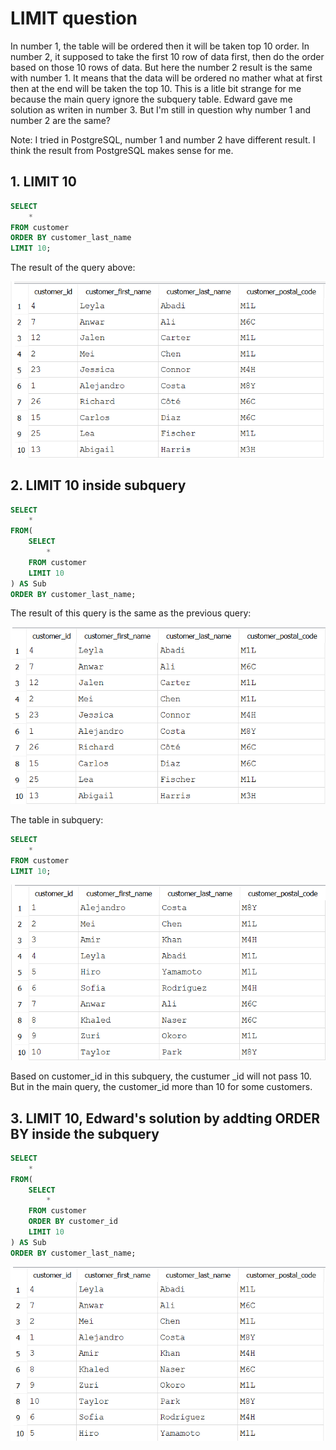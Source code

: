 # LIMIT question
In number 1, the table will be ordered then it will be taken top 10 order. In number 2, it supposed to take the first 10 row of data first, then do the order based on those 10 rows of data. But here the number 2 result is the same with number 1. It means that the data will be ordered no mather what at first then at the end will be taken the top 10. This is a litle bit strange for me because the main query ignore the subquery table. Edward gave me solution as writen in number 3. But I'm still in question why number 1 and number 2 are the same? 

Note: I tried in PostgreSQL, number 1 and number 2 have different result. I think the result from PostgreSQL makes sense for me.


## 1. LIMIT 10
```sql
SELECT 
	*
FROM customer
ORDER BY customer_last_name
LIMIT 10;
```
The result of the query above:

![Library_project](https://github.com/imdwipayana/DB-Browser-for-SQLite/blob/main/Problem%20and%20Solution/LIMIT%20question/image/number1.png)


## 2. LIMIT 10 inside subquery
```sql
SELECT
	*
FROM(
	SELECT
		*
	FROM customer
	LIMIT 10
) AS Sub
ORDER BY customer_last_name;
```
The result of this query is the same as the previous query:

![Library_project](https://github.com/imdwipayana/DB-Browser-for-SQLite/blob/main/Problem%20and%20Solution/LIMIT%20question/image/number2.png)

The table in subquery:
```sql
SELECT
	*
FROM customer
LIMIT 10;
```

![Library_project](https://github.com/imdwipayana/DB-Browser-for-SQLite/blob/main/Problem%20and%20Solution/LIMIT%20question/image/number2subquery.png)

Based on customer_id in this subquery, the custumer _id will not pass 10. But in the main query, the customer_id more than 10 for some customers.

## 3. LIMIT 10, Edward's solution by addting ORDER BY inside the subquery
```sql
SELECT
	*
FROM(
	SELECT
		*
	FROM customer
	ORDER BY customer_id
	LIMIT 10
) AS Sub
ORDER BY customer_last_name;
```

![Library_project](https://github.com/imdwipayana/DB-Browser-for-SQLite/blob/main/Problem%20and%20Solution/LIMIT%20question/image/number3.png)
